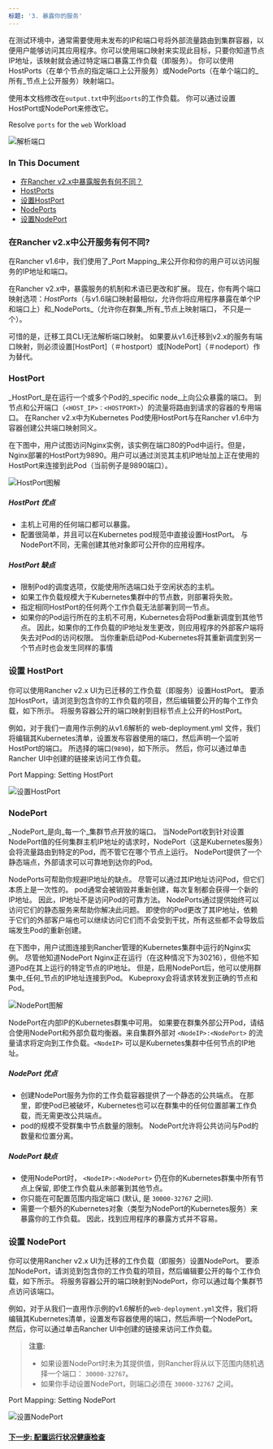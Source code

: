 ```yaml
---
标题: '3. 暴露你的服务'
---
```


在测试环境中，通常需要使用未发布的IP和端口号将外部流量路由到集群容器，以便用户能够访问其应用程序。你可以使用端口映射来实现此目标，只要你知道节点IP地址，该映射就会通过特定端口暴露工作负载（即服务）。 你可以使用HostPorts（在单个节点的指定端口上公开服务）或NodePorts（在单个端口的_所有_节点上公开服务）映射端口。

使用本文档修改在`output.txt`中列出`ports`的工作负载。 你可以通过设置HostPort或NodePort来修改它。

<figcaption>Resolve <code>ports</code> for the <code>web</code> Workload</figcaption>

![解析端口](/img/rancher/resolve-ports.png)

### In This Document

<!-- TOC -->

- [在Rancher v2.x中暴露服务有何不同？](#what-s-different-about-exposing-services-in-rancher-v2-x)
- [HostPorts](#hostport)
- [设置HostPort](#setting-hostport)
- [NodePorts](#nodeport)
- [设置NodePort](#setting-nodeport)

<!-- /TOC -->

### 在Rancher v2.x中公开服务有何不同?

在Rancher v1.6中，我们使用了_Port Mapping_来公开你和你的用户可以访问服务的IP地址和端口。

在Rancher v2.x中，暴露服务的机制和术语已更改和扩展。 现在，你有两个端口映射选项：_HostPorts_（与v1.6端口映射最相似，允许你将应用程序暴露在单个IP和端口上）和_NodePorts_（允许你在群集_所有_节点上映射端口， 不只是一个）。

可惜的是，迁移工具CLI无法解析端口映射。 如果要从v1.6迁移到v2.x的服务有端口映射，则必须设置[HostPort]（＃hostport）或[NodePort]（＃nodeport）作为替代。

### HostPort

_HostPort_是在运行一个或多个Pod的_specific node_上向公众暴露的端口。 到节点和公开端口（`<HOST_IP>：<HOSTPORT>`）的流量将路由到请求的容器的专用端口。 在Rancher v2.x中为Kubernetes Pod使用HostPort与在Rancher v1.6中为容器创建公共端口映射同义。

在下图中，用户试图访问Nginx实例，该实例在端口80的Pod中运行。但是，Nginx部署的HostPort为9890。用户可以通过浏览其主机IP地址加上正在使用的HostPort来连接到此Pod（当前例子是9890端口）。

![HostPort图解](/img/rancher/hostPort.svg)

##### HostPort 优点

- 主机上可用的任何端口都可以暴露。
- 配置很简单，并且可以在Kubernetes pod规范中直接设置HostPort。 与NodePort不同，无需创建其他对象即可公开你的应用程序。

##### HostPort 缺点

- 限制Pod的调度选项，仅能使用所选端口处于空闲状态的主机。
- 如果工作负载规模大于Kubernetes集群中的节点数，则部署将失败。
- 指定相同HostPort的任何两个工作负载无法部署到同一节点。
- 如果你的Pod运行所在的主机不可用，Kubernetes会将Pod重新调度到其他节点。 因此，如果你的工作负载的IP地址发生更改，则应用程序的外部客户端将失去对Pod的访问权限。 当你重新启动Pod-Kubernetes将其重新调度到另一个节点时也会发生同样的事情

### 设置 HostPort

你可以使用Rancher v2.x UI为已迁移的工作负载（即服务）设置HostPort。 要添加HostPort，请浏览到包含你的工作负载的项目，然后编辑要公开的每个工作负载，如下所示。 将服务容器公开的端口映射到目标节点上公开的HostPort。

例如，对于我们一直用作示例的从v1.6解析的 web-deployment.yml 文件，我们将编辑其Kubernetes清单，设置发布容器使用的端口，然后声明一个监听HostPort的端口。 所选择的端口(`9890`)，如下所示。 然后，你可以通过单击Rancher UI中创建的链接来访问工作负载。

<figcaption>Port Mapping: Setting HostPort</figcaption>

![设置HostPort](/img/rancher/set-hostport.gif)

### NodePort

_NodePort_是向_每一个_集群节点开放的端口。 当NodePort收到针对设置NodePort值的任何集群主机IP地址的请求时，NodePort（这是Kubernetes服务）会将流量路由到特定的Pod，而不管它在哪个节点上运行。 NodePort提供了一个静态端点，外部请求可以可靠地到达你的Pod。

NodePorts可帮助你规避IP地址的缺点。 尽管可以通过其IP地址访问Pod，但它们本质上是一次性的。 pod通常会被销毁并重新创建，每次复制都会获得一个新的IP地址。 因此，IP地址不是访问Pod的可靠方法。 NodePorts通过提供始终可以访问它们的静态服务来帮助你解决此问题。 即使你的Pod更改了其IP地址，依赖于它们的外部客户端也可以继续访问它们而不会受到干扰，所有这些都不会导致后端发生Pod的重新创建。

在下图中，用户试图连接到Rancher管理的Kubernetes集群中运行的Nginx实例。 尽管他知道NodePort Nginx正在运行（在这种情况下为30216），但他不知道Pod在其上运行的特定节点的IP地址。 但是，启用NodePort后，他可以使用群集中_任何_节点的IP地址连接到Pod。 Kubeproxy会将请求转发到正确的节点和Pod。

![NodePort图解](/img/rancher/nodePort.svg)

NodePort在内部IP的Kubernetes群集中可用。 如果要在群集外部公开Pod，请结合使用NodePort和外部负载均衡器。来自集群外部对 `<NodeIP>:<NodePort>` 的流量请求将定向到工作负载。`<NodeIP>` 可以是Kubernetes集群中任何节点的IP地址。

##### NodePort 优点

- 创建NodePort服务为你的工作负载容器提供了一个静态的公共端点。 在那里，即使Pod已被破坏，Kubernetes也可以在群集中的任何位置部署工作负载，而无需更改公共端点。
- pod的规模不受群集中节点数量的限制。 NodePort允许将公共访问与Pod的数量和位置分离。

##### NodePort 缺点

- 使用NodePort时， `<NodeIP>:<NodePort>` 仍在你的Kubernetes群集中所有节点上保留, 即使工作负载从未部署到其他节点。
- 你只能在可配置范围内指定端口 (默认, 是 `30000-32767` 之间).
- 需要一个额外的Kubernetes对象（类型为NodePort的Kubernetes服务）来暴露你的工作负载。 因此，找到应用程序的暴露方式并不容易。

### 设置 NodePort

你可以使用Rancher v2.x UI为迁移的工作负载（即服务）设置NodePort。 要添加NodePort，请浏览到包含你的工作负载的项目，然后编辑要公开的每个工作负载，如下所示。 将服务容器公开的端口映射到NodePort，你可以通过每个集群节点访问该端口。

例如，对于从我们一直用作示例的v1.6解析的`web-deployment.yml`文件，我们将编辑其Kubernetes清单，设置发布容器使用的端口，然后声明一个NodePort。 然后，你可以通过单击Rancher UI中创建的链接来访问工作负载。

> **注意:**
>
> - 如果设置NodePort时未为其提供值，则Rancher将从以下范围内随机选择一个端口： `30000-32767`。
> - 如果你手动设置NodePort，则端口必须在 `30000-32767` 之间。

<figcaption>Port Mapping: Setting NodePort</figcaption>

![设置NodePort](/img/rancher/set-nodeport.gif)

#### [下一步: 配置运行状况健康检查](/docs/v1.6-migration/monitor-apps)
